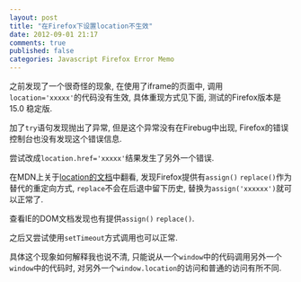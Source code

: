 ```yaml
---
layout: post
title: "在Firefox下设置location不生效"
date: 2012-09-01 21:17
comments: true
published: false
categories: Javascript Firefox Error Memo
---
```


之前发现了一个很奇怪的现象, 在使用了iframe的页面中, 调用`location='xxxxx'`的代码没有生效, 具体重现方式见下面, 测试的Firefox版本是15.0 稳定版.



加了`try`语句发现抛出了异常, 但是这个异常没有在Firebug中出现, Firefox的错误控制台也没有发现这个错误信息.

尝试改成`location.href='xxxxx'`结果发生了另外一个错误.


在MDN上关于[location的文档](https://developer.mozilla.org/en-US/docs/DOM/window.location)中翻看, 发现Firefox提供有`assign()` `replace()`作为替代的重定向方式, `replace`不会在后退中留下历史, 替换为`assign('xxxxxx')`就可以正常了.


查看IE的DOM文档发现也有提供`assign()` `replace()`.

之后又尝试使用`setTimeout`方式调用也可以正常.


具体这个现象如何解释我也说不清, 只能说从一个`window`中的代码调用另外一个`window`中的代码时, 对另外一个`window.location`的访问和普通的访问有所不同.